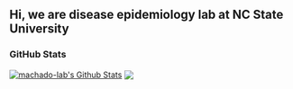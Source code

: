 ## Hi, we are disease epidemiology lab at NC State University

### GitHub Stats

<a href="https://github.com/machado-lab">
<img align="center" alt="machado-lab's Github Stats" src="https://github-readme-stats.codestackr.vercel.app/api?username=machado-lab&show_icons=true&hide_border=true&count_private=true&include_all_commits=true&theme=radical" /></a>

<a href="https://github.com/machado-lab">
  <img align="center" src="https://github-readme-stats.anuraghazra1.vercel.app/api/top-langs/?username=sabesansathananthan&layout=compact&theme=radical" />
</a>
